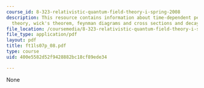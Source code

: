 ```yaml
---
course_id: 8-323-relativistic-quantum-field-theory-i-spring-2008
description: This resource contains information about time-dependent perturbation
  theory, wick's theorem, feynman diagrams and cross sections and decay rates.
file_location: /coursemedia/8-323-relativistic-quantum-field-theory-i-spring-2008/400e5582d52f9428882bc18cf89ede34_ft1ls07p_08.pdf
file_type: application/pdf
layout: pdf
title: ft1ls07p_08.pdf
type: course
uid: 400e5582d52f9428882bc18cf89ede34

---
```

None